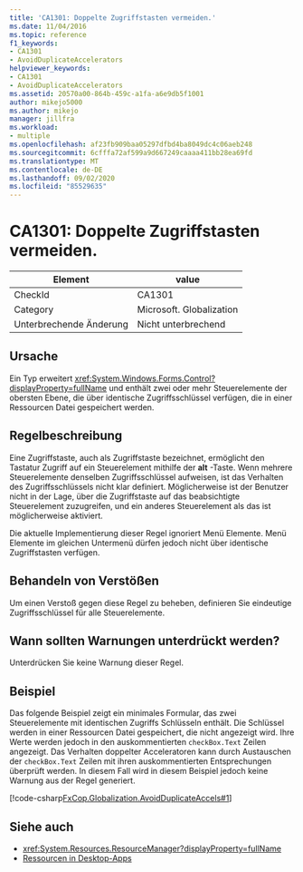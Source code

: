 ```yaml
---
title: 'CA1301: Doppelte Zugriffstasten vermeiden.'
ms.date: 11/04/2016
ms.topic: reference
f1_keywords:
- CA1301
- AvoidDuplicateAccelerators
helpviewer_keywords:
- CA1301
- AvoidDuplicateAccelerators
ms.assetid: 20570a00-864b-459c-a1fa-a6e9db5f1001
author: mikejo5000
ms.author: mikejo
manager: jillfra
ms.workload:
- multiple
ms.openlocfilehash: af23fb909baa05297dfbd4ba8049dc4c06aeb248
ms.sourcegitcommit: 6cfffa72af599a9d667249caaaa411bb28ea69fd
ms.translationtype: MT
ms.contentlocale: de-DE
ms.lasthandoff: 09/02/2020
ms.locfileid: "85529635"
---
```

# <a name="ca1301-avoid-duplicate-accelerators"></a>CA1301: Doppelte Zugriffstasten vermeiden.

|Element|value|
|-|-|
|CheckId|CA1301|
|Category|Microsoft. Globalization|
|Unterbrechende Änderung|Nicht unterbrechend|

## <a name="cause"></a>Ursache
Ein Typ erweitert <xref:System.Windows.Forms.Control?displayProperty=fullName> und enthält zwei oder mehr Steuerelemente der obersten Ebene, die über identische Zugriffsschlüssel verfügen, die in einer Ressourcen Datei gespeichert werden.

## <a name="rule-description"></a>Regelbeschreibung

Eine Zugriffstaste, auch als Zugriffstaste bezeichnet, ermöglicht den Tastatur Zugriff auf ein Steuerelement mithilfe der **alt** -Taste. Wenn mehrere Steuerelemente denselben Zugriffsschlüssel aufweisen, ist das Verhalten des Zugriffsschlüssels nicht klar definiert. Möglicherweise ist der Benutzer nicht in der Lage, über die Zugriffstaste auf das beabsichtigte Steuerelement zuzugreifen, und ein anderes Steuerelement als das ist möglicherweise aktiviert.

Die aktuelle Implementierung dieser Regel ignoriert Menü Elemente. Menü Elemente im gleichen Untermenü dürfen jedoch nicht über identische Zugriffstasten verfügen.

## <a name="how-to-fix-violations"></a>Behandeln von Verstößen
Um einen Verstoß gegen diese Regel zu beheben, definieren Sie eindeutige Zugriffsschlüssel für alle Steuerelemente.

## <a name="when-to-suppress-warnings"></a>Wann sollten Warnungen unterdrückt werden?
Unterdrücken Sie keine Warnung dieser Regel.

## <a name="example"></a>Beispiel
Das folgende Beispiel zeigt ein minimales Formular, das zwei Steuerelemente mit identischen Zugriffs Schlüsseln enthält. Die Schlüssel werden in einer Ressourcen Datei gespeichert, die nicht angezeigt wird. Ihre Werte werden jedoch in den auskommentierten `checkBox.Text` Zeilen angezeigt. Das Verhalten doppelter Acceleratoren kann durch Austauschen der `checkBox.Text` Zeilen mit ihren auskommentierten Entsprechungen überprüft werden. In diesem Fall wird in diesem Beispiel jedoch keine Warnung aus der Regel generiert.

[!code-csharp[FxCop.Globalization.AvoidDuplicateAccels#1](../code-quality/codesnippet/CSharp/ca1301-avoid-duplicate-accelerators_1.cs)]

## <a name="see-also"></a>Siehe auch

- <xref:System.Resources.ResourceManager?displayProperty=fullName>
- [Ressourcen in Desktop-Apps](/dotnet/framework/resources/index)
